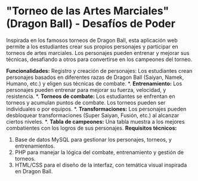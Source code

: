 # "Torneo de las Artes Marciales" (Dragon Ball) - Desafíos de Poder
Inspirada en los famosos torneos de Dragon Ball, esta aplicación web permite a los estudiantes crear sus propios personajes y participar en torneos de artes marciales. Los personajes pueden entrenar y mejorar sus técnicas, desafiando a otros para convertirse en los campeones del torneo.

**Funcionalidades:**
Registro y creación de personajes: Los estudiantes crean personajes basados en diferentes razas de Dragon Ball (Saiyan, Namek, Humano, etc.) y eligen sus técnicas de combate.
*. **Entrenamiento:** Los personajes pueden entrenar para mejorar su fuerza, velocidad, y resistencia.
*. **Torneos de combate:** Los estudiantes se enfrentan en torneos y acumulan puntos de combate. Los torneos pueden ser individuales o por equipos.
*. **Transformaciones:** Los personajes pueden desbloquear transformaciones (Super Saiyan, Fusión, etc.) al alcanzar ciertos niveles.
*. **Tabla de campeones:** Una tabla muestra a los mejores combatientes con los logros de sus personajes.
**Requisitos técnicos:**
1. Base de datos MySQL para gestionar los personajes, torneos, y entrenamientos.
2. PHP para manejar la lógica del combate, entrenamiento y gestión de torneos.
3. HTML/CSS para el diseño de la interfaz, con temática visual inspirada en Dragon Ball.
